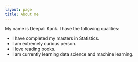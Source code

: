 ```yaml
---
layout: page
title: About me
---
```


My name is Deepali Kank. I have the following qualities:

- I have completed my masters in Statistics.
- I am extremely curious person.
- I love reading books.
- I am currently learning data science and machine learning.

